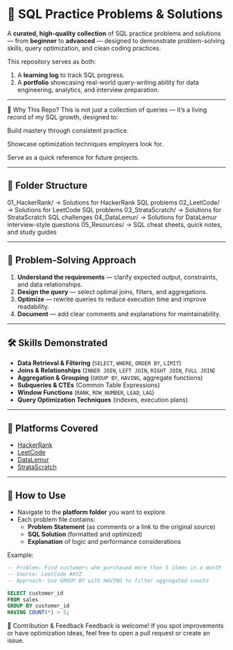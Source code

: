 # 🚀 SQL Practice Problems & Solutions  

A **curated, high-quality collection** of SQL practice problems and solutions — from **beginner** to **advanced** — designed to demonstrate problem-solving skills, query optimization, and clean coding practices.  

This repository serves as both:
1. A **learning log** to track SQL progress.
2. A **portfolio** showcasing real-world query-writing ability for data engineering, analytics, and interview preparation.

---

📌 Why This Repo?
This is not just a collection of queries — it’s a living record of my SQL growth, designed to:

Build mastery through consistent practice.

Showcase optimization techniques employers look for.

Serve as a quick reference for future projects.

---

## 📂 Folder Structure
01_HackerRank/   → Solutions for HackerRank SQL problems
02_LeetCode/     → Solutions for LeetCode SQL problems
03_StrataScratch/ → Solutions for StrataScratch SQL challenges
04_DataLemur/    → Solutions for DataLemur interview-style questions
05_Resources/    → SQL cheat sheets, quick notes, and study guides

---

## 🧠 Problem-Solving Approach
1. **Understand the requirements** — clarify expected output, constraints, and data relationships.  
2. **Design the query** — select optimal joins, filters, and aggregations.  
3. **Optimize** — rewrite queries to reduce execution time and improve readability.  
4. **Document** — add clear comments and explanations for maintainability.  

---

## 🛠 Skills Demonstrated
- **Data Retrieval & Filtering** (`SELECT`, `WHERE`, `ORDER BY`, `LIMIT`)  
- **Joins & Relationships** (`INNER JOIN`, `LEFT JOIN`, `RIGHT JOIN`, `FULL JOIN`)  
- **Aggregation & Grouping** (`GROUP BY`, `HAVING`, aggregate functions)  
- **Subqueries & CTEs** (Common Table Expressions)  
- **Window Functions** (`RANK`, `ROW_NUMBER`, `LEAD`, `LAG`)  
- **Query Optimization Techniques** (indexes, execution plans)  

---

## 🚀 Platforms Covered
- [HackerRank](https://www.hackerrank.com/)  
- [LeetCode](https://leetcode.com/)  
- [DataLemur](https://datalemur.com/)  
- [StrataScratch](https://www.stratascratch.com/)  

---

## 📖 How to Use
- Navigate to the **platform folder** you want to explore.  
- Each problem file contains:  
  - **Problem Statement** (as comments or a link to the original source)  
  - **SQL Solution** (formatted and optimized)  
  - **Explanation** of logic and performance considerations  

Example:
```sql
-- Problem: Find customers who purchased more than 5 items in a month
-- Source: LeetCode #XYZ
-- Approach: Use GROUP BY with HAVING to filter aggregated counts

SELECT customer_id
FROM sales
GROUP BY customer_id
HAVING COUNT(*) > 5;
```
📌 Contribution & Feedback
Feedback is welcome!
If you spot improvements or have optimization ideas, feel free to open a pull request or create an issue.
